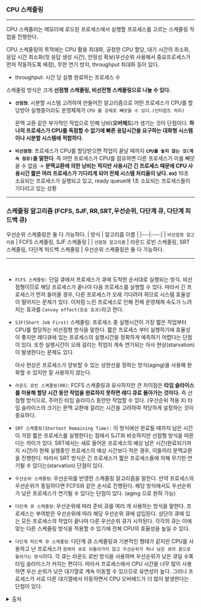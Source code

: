 ### CPU 스케줄링
---
CPU 스케줄러는 메모리에 로드된 프로세스에서 실행할 프로세스를 고르는 스케줄링 작업을 진행한다. 

CPU 스케줄링의 목적에는 CPU 활용 최대화, 공정한 CPU 할당, 대기 시간의 최소화, 응답 시간 최소화(첫 응답 생성 시간), 안정성 확보(우선순위 사용해서 중요프로세스가 먼저 작동하도록 배정), 무한 연기 방지, throughput 최대화 등이 있다.
- throughput: 시간 당 실행 완료하는 프로세스 수


스케줄링 방식은 크게 **선점형 스케줄링, 비선전형 스케줄링으로 나눌 수 있다.** 

- **`선점형`**: 시분할 시스템 고려하여 만들어진 알고리즘으로 어떤 프로세스가 CPU를 할당받아 실행중이라도 운영체제가 `CPU 를 강제로 빼앗을 수 있다.(인터럽트 처리)`

    문맥 교환 같은 부가적인 작업으로 인해 낭비(**오버헤드**)가 생기는 것이 단점이다. **하나의 프로세스가 CPU를 독점할 수 없기에 빠른 응답시간을 요구하는 대화형 시스템이나 시분할 시스템에 적합하다.**
- **`비선점형`**: 프로세스가 CPU를 할당받으면 작업이 끝날 때까지 **`CPU를 놓지 않는 것(계속 점유)`을 말한다**. 즉 어떤 프로세스가 CPU를 점유하면 다른 프로세스가 이를 빼앗을 수 없음 → **문맥교환에 의한 낭비는 적지만 사용시간 긴 프로세스 때문에 CPU 사용시간 짧은 여러 프로세스가 기다리게 되어 전체 시스템 처리율이 낮다.  ex)** 10초 소요되는 프로세스가 실행되고 있고, ready queue에 1초 소요되는 프로세스들이 기다리고 있는 상황

---
### 스케줄링 알고리즘 (FCFS, SJF, RR,SRT,우선순위, 다단계 큐, 다단계 피드백 큐)

우선순위 스케줄링은 둘 다 가능하다.
| 방식 | 알고리즘 이름 |
|---|:---:|
| `비선점형 알고리즘` | FCFS 스케줄링, SJF 스케줄링 | 
| `선점형 알고리즘` | 라운드 로빈 스케줄링, SRT 스케줄링, 다단계 피드백 스케줄링 | 
우선순위 스케줄링은 둘 다 가능하다.

*****
<br>

- `FCFS 스케줄링:` 단일 큐에서 프로세스가 큐에 도착한 순서대로 실행되는 방식. 비선점형이므로 해당 프로세스가 끝나야 다음 프로세스를 실행할 수 있다. 따라서 긴 프로세스가 먼저 들어올 경우, 다른 프로세스가 오래 기다려야 하므로 시스템 효율성이 떨어지는 문제가 있다. 이처럼 느린 프로세스로 인해 전체 운영체제 속도가 느려지는 효과를 `Convoy effect(호송 효과)`라고 한다.
- `SJF(Short Job First)` 스케줄링: 프로세스 중 실행시간이 가장 짧은 작업부터 CPU를 할당하는 비선점형 방식을 말한다.  짧은 프로세스 부터 실행하기에 효율성이 좋지만 레디큐에 있는 프로세스의 실행시간을 정확하게 예측하기 어렵다는 단점이 있다. 또한 실행시간이 오래 걸리는 작업이 계속 연기되는 아사 현상(starvation)이 발생한다는 문제도 있다.

    아사 현상은 프로세스가 양보할 수 있는 상한선을 정하는 방식(aging)을 사용해 완화할 수 있지만 잘 사용하지 않는다.

- `라운드 로빈 스케줄링(RR)`: FCFS 스케줄링과 유사하지만 큰 차이점은 **타임 슬라이스를 이용해 할당 시간 동안 작업을 완료하지 못하면  레디 큐로 돌아가는 것이다.** 즉 선점형 방식으로, 주어진 타임 슬라이스 동안만 작업할 수 있다. (우선순위 적용 X) 타임 슬라이스의 크기는 문맥 교환에 걸리는 시간을 고려하여 적당하게 설정하는 것이 중요하다.
- `SRT 스케줄링(Shortest Remaining Time):` 이 방식에선 완료될 때까지 남은 시간이 가장 짧은 프로세스를 실행한다는 점에서 SJT와 비슷하지만 선점형 방식을 따른다는 차이가 있다.
SRT에서는 새로 들어온 프로세스의 예상 남은 시간(완료되기까지 시간)이 현재 실행중인 프로세스의 예상 시간보다 적은 경우, 이들끼리 문맥교환을 진행한다. 따라서 SRT 방식은 긴 프로세스가 짧은 프로세스들에 의해 무기한 연기될 수 있다는(starvation) 단점이 있다.
- `우선순위 스케줄링`: 우선순위를 반영한 스케줄링 알고리즘을 말한다. 만약 프로세스의 우선순위가 동일하다면 FCFS와 같은 순서로 진행된다. 해당 방식에서도 우선순위가 낮은 프로세스가 연기될 수 있다는 단점이 있다. (aging 으로 완하 가능)

- `다단계 큐 스케줄링`: 우선순위에 따라 준비 큐를 여러 개 사용하는 방식을 말한다. 프로세스는 부여받은 우선순위에 따라 해당 우선순위 큐에 삽입된다. 상단의 큐에 있는 모든 프로세스의 작업이 끝나야 다른 우선순위 큐가 시작된다. 각각의 큐는 이에 맞는 다른 스케줄링 방식을 적용할 수 있기에 전체 CPU의 효율성을 높일 수 있다. 

- `다단계 피드백 큐 스케줄링`: 다단계 큐 스케줄링과 기본적인 형태가 같지만 CPU를 사용하고 난 프로세스가 `원래의 큐로 되돌아가지 않고 우선순위가 하나 낮은 큐의 끝으로 들어가는 방식`이다.
각 큐는 라운드 로빈 방식을 사용하며 우선순위가 낮은 큐일 수록 타임 슬라이스가 커지는 편이다. 따라서 프로세스에서 CPU 시간을 너무 많이 사용하면 우선 순위가 낮은 대기열로 계속 이동할 수 있으므로 유연성이 높다. 그러나 프로세스가 서로 다른 대기열에서 이동하면서 CPU 오버헤드가 더 많이 발생한다는 단점이 있다.

<details>
<summary>출처</summary>

- [https://www.tutorialspoint.com/operating_system/os_process_scheduling_qa3.htm](https://www.tutorialspoint.com/operating_system/os_process_scheduling_qa3.htm)

- [https://www.faceprep.in/operating-systems/operating-systems-convoy-effect/](https://www.faceprep.in/operating-systems/operating-systems-convoy-effect/)

- [https://www.geeksforgeeks.org/cpu-scheduling-in-operating-systems/?ref=rp](https://www.geeksforgeeks.org/cpu-scheduling-in-operating-systems/?ref=rp)

- [https://www.studytonight.com/operating-system/multilevel-queue-scheduling](https://www.studytonight.com/operating-system/multilevel-queue-scheduling)

- [https://www.studytonight.com/operating-system/multilevel-feedback-queue-scheduling](https://www.studytonight.com/operating-system/multilevel-feedback-queue-scheduling)

- 도서 [쉽게 배우는 운영체제]

- [운영체제 강의](https://www.inflearn.com/course/%EC%9A%B4%EC%98%81%EC%B2%B4%EC%A0%9C-%EA%B3%B5%EB%A3%A1%EC%B1%85-%EC%A0%84%EA%B3%B5%EA%B0%95%EC%9D%98/)
</details>